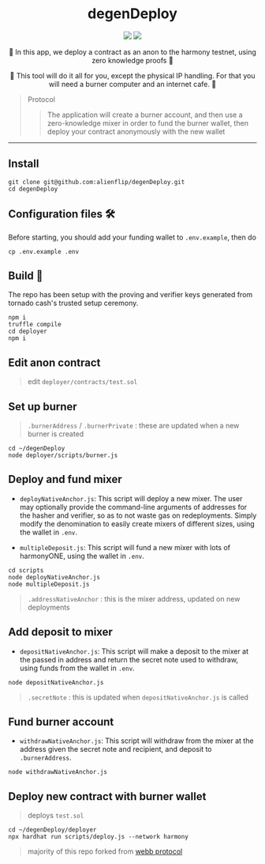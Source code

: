 <h1 align="center">
  degenDeploy
</h1>

<p align="center">
  <img src="https://img.shields.io/badge/node-v16.14.0-orange"></img>
  <img src="https://img.shields.io/badge/npm-v8.3.1-pink"></img>
</p>

<p align="center">🍄 In this app, we deploy a contract as an anon to the harmony testnet, using zero knowledge proofs 🍄</p>

<p align="center">🍄 This tool will do it all for you, except the physical IP handling. For that you will need a burner computer and an internet cafe. 🍄</p>

> Protocol 
> > The application will create a burner account, and then use a zero-knowledge mixer in order to fund the burner wallet, then deploy your contract anonymously with the new wallet

------------

## Install

```
git clone git@github.com:alienflip/degenDeploy.git
cd degenDeploy
```

## Configuration files 🛠️

Before starting, you should add your funding wallet to `.env.example`, then do

```
cp .env.example .env 
```

## Build 👷

The repo has been setup with the proving and verifier keys generated from tornado cash's trusted setup ceremony.

```
npm i
truffle compile
cd deployer 
npm i
```

## Edit anon contract

> edit
`deployer/contracts/test.sol`

## Set up burner

> `.burnerAddress` / `.burnerPrivate` : these are updated when a new burner is created

```
cd ~/degenDeploy
node deployer/scripts/burner.js
```

## Deploy and fund mixer

- `deployNativeAnchor.js`: This script will deploy a new mixer. The user may optionally provide the command-line arguments of addresses for the hasher and verifier, so as to not waste gas on redeployments. Simply modify the denomination to easily create mixers of different sizes, using the wallet in `.env`.

- `multipleDeposit.js`: This script will fund a new mixer with lots of harmonyONE, using the wallet in `.env`.

```
cd scripts
node deployNativeAnchor.js
node multipleDeposit.js
```

> `.addressNativeAnchor` : this is the mixer address, updated on new deployments

## Add deposit to mixer

- `depositNativeAnchor.js`: This script will make a deposit to the mixer at the passed in address and return the secret note used to withdraw, using funds from the wallet in `.env`.

```
node depositNativeAnchor.js
```

> `.secretNote` : this is updated when  `depositNativeAnchor.js` is called

## Fund burner account

- `withdrawNativeAnchor.js`: This script will withdraw from the mixer at the address given the secret note and recipient, and deposit to `.burnerAddress`.

```
node withdrawNativeAnchor.js
```

## Deploy new contract with burner wallet

> deploys `test.sol`

```
cd ~/degenDeploy/deployer
npx hardhat run scripts/deploy.js --network harmony
```

> majority of this repo forked from [webb protocol](https://github.com/webb-tools/tornado-core)
